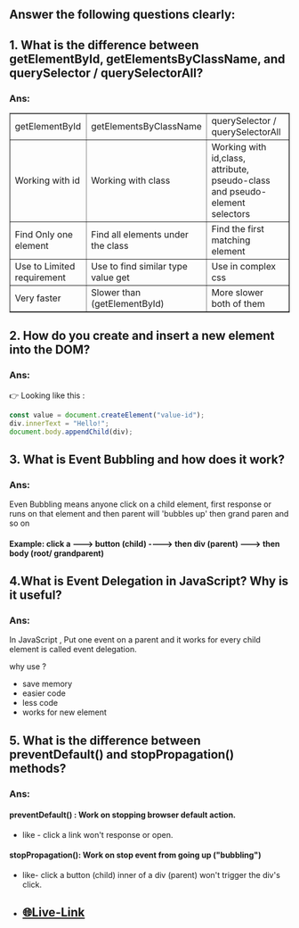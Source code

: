 ## Answer the following questions clearly:

## 1. What is the difference between getElementById, getElementsByClassName, and querySelector / querySelectorAll?

### Ans: 
<table border=1 width="100%" cellpadding="50">
<tr>
    <td >getElementById</td>
    <td > getElementsByClassName</td>
    <td >querySelector / querySelectorAll</td>
 </tr>
    <tr>
    <td>Working with id</td>
    <td>Working with class</td>
    <td>Working with id,class, attribute, pseudo-class and pseudo-element selectors
    </td>
    
 </tr>
  <tr>
    <td>Find Only one element</td>
    <td>Find all elements under the class </td>
    <td>Find the first matching element</td>
    
 </tr>
  <tr>
    <td>Use to Limited requirement </td>
    <td>Use to find similar type value get</td>
    <td>Use in complex css</td>
    
 </tr>
  <tr>
    <td>Very faster</td>
    <td>Slower than (getElementById)</td>
    <td>More slower both of them </td>
    
 </tr>

</table>



##
## 2. How do you create and insert a new element into the DOM?

### Ans: 
      
👉 Looking like this :  

```js
const value = document.createElement("value-id");  
div.innerText = "Hello!";  
document.body.appendChild(div);  

```
##
## 3. What is Event Bubbling and how does it work?
### Ans:
Even Bubbling means anyone click on a child element, first response or runs on that element and then parent will 'bubbles up' then grand paren and so on 

#### Example: click a ---> button (child) ----> then div (parent) ---> then body (root/ grandparent)
##



## 4.What is Event Delegation in JavaScript? Why is it useful?
### Ans: 
In JavaScript , Put one event on a parent and it works for every child element is called event delegation.

why use ? 
- save memory
- easier code
- less code 
- works for new element
##

## 5. What is the difference between preventDefault() and stopPropagation() methods?

### Ans:  
#### preventDefault() : Work on stopping browser default action.
- like - click a link won't response or open.

#### stopPropagation(): Work on stop event from going up ("bubbling")
- like- click a button (child) inner of a div (parent) won't trigger the div's click. 
##

- ## [🌐Live-Link](https://shahidur-rahman18.github.io/assignment-5/)
